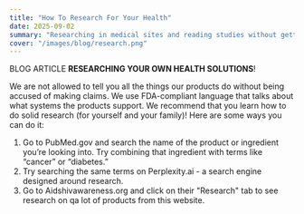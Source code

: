 ```yaml
---
title: "How To Research For Your Health"
date: 2025-09-02
summary: "Researching in medical sites and reading studies without getting lost."
cover: "/images/blog/research.png"
---
```


BLOG ARTICLE **RESEARCHING YOUR OWN HEALTH SOLUTIONS**!

We are not allowed to tell you all the things our products do without being accused of making claims. We use FDA-compliant language that talks about what systems the products support. We recommend that you learn how to do solid research (for yourself and your family)! Here are some ways you can do it:

1. Go to PubMed.gov and search the name of the product or ingredient you’re looking into. Try combining that ingredient with terms like “cancer” or “diabetes.”
2. Try searching the same terms on Perplexity.ai - a search engine designed around research.
3. Go to Aidshivawareness.org and click on their "Research" tab to see research on qa lot of products from this website.


